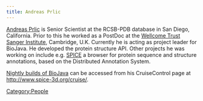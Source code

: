 ```yaml
---
title: Andreas Prlic
---
```


[Andreas Prlic](http://www.spice-3d.org) is Senior Scientist at the
RCSB-PDB database in San Diego, California. Prior to this he worked as a
PostDoc at the [Wellcome Trust Sanger
Institute](http://www.sanger.ac.uk/), Cambridge, U.K. Currently he is
acting as project leader for BioJava. He developed the protein structure
API. Other projects he was working on include e.g.
[SPICE](http://www.efamily.org.uk/software/dasclients/spice) a browser
for protein sequence and structure annotations, based on the Distributed
Annotation System.

[Nightly builds of BioJava](http://www.spice-3d.org/cruise/) can be
accessed from his CruiseControl page at
[<http://www.spice-3d.org/cruise/>](http://www.spice-3d.org/cruise/).

<Category:People>
